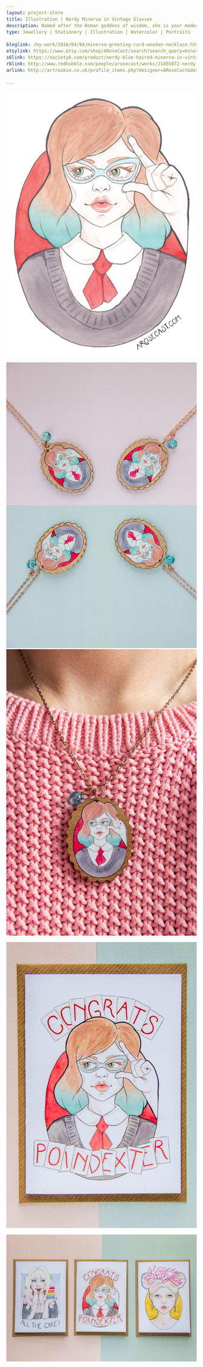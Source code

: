 ```yaml
---
layout: project-store
title: Illustration | Nerdy Minerva in Vintage Glasses
description: Named after the Roman goddess of wisdom, she is your modern geek girl. She watches Star Trek TNG and Buffy repeats, while boning up on a bit of medieval history. She knows ombre hair probably isn’t quite as fashionable as it once was, but prefers to follow her own personal style than what happens to be in vogue at any particular time. Her glasses always have to have a bit of a vintage vibe to them. She may be a little shy when you first get to know her, but despite being an introvert she enjoys meeting new people.
type: Jewellery | Stationery | Illustration | Watercolor | Portraits

bloglink: /my-work/2016/04/04/minerva-greeting-card-wooden-necklace.html
etsylink: https://www.etsy.com/shop/ARoseCast/search?search_query=minerva
s6link: https://society6.com/product/nerdy-blue-haired-minerva-in-vintage-glasses_print#1=45
rblink: http://www.redbubble.com/people/arosecast/works/21455072-nerdy-blue-haired-minerva-in-vintage-glasses
arlink: http://artrookie.co.uk/profile_items.php?designer=ARoseCast&design=8929

---
```


![Minerva - Watercolour Illustration of a Nerd in Vintage Glasses by Karen Murray of A Rose Cast](/assets/folio/portraits/minerva-nerd-in-glasses.jpg "Minerva - Watercolour Illustration of a Nerd in Vintage Glasses by Karen Murray of @arosecast")

<div class="row">
    <div class="col-md-6">
        <a href="https://www.etsy.com/listing/288122435/rose-gold-walnut-wood-pendant-necklace" title="Rose gold and wooden pendant necklace of Minerva - Watercolour Illustration of a Nerd in Vintage Glasses by illustrator and designer Karen Murray of A Rose Cast"><img src="/assets/blog/2016-03/minerva-glasses-rose-gold-wooden-necklace.jpg" alt="Rose gold and wooden pendant necklace of Minerva - Watercolour Illustration of a Nerd in Vintage Glasses by illustrator and designer Karen Murray of A Rose Cast" title="Rose gold and wooden pendant necklace of Minerva - Watercolour Illustration of a Nerd in Vintage Glasses by illustrator and designer Karen Murray of @arosecast"></a>
    </div>
    <div class="col-md-6">
        <a href="https://www.etsy.com/listing/288122435/rose-gold-walnut-wood-pendant-necklace" title="Rose gold and wooden pendant necklace of Minerva - Watercolour Illustration of a Nerd in Vintage Glasses by illustrator and designer Karen Murray of A Rose Cast"><img src="/assets/shop/necklace/necklace-minerva-002.jpg" alt="Rose gold and wooden pendant necklace of Minerva - Watercolour Illustration of a Nerd in Vintage Glasses by illustrator and designer Karen Murray of A Rose Cast" title="Rose gold and wooden pendant necklace of Minerva - Watercolour Illustration of a Nerd in Vintage Glasses by illustrator and designer Karen Murray of @arosecast"></a>
    </div>
</div>

[![Congrats, Poindexter - Minerva, a Nerd in Vintage Glasses, as a greeting card / stationery for passing exams / tests by Karen Murray of A Rose Cast](/assets/shop/stationery/minerva-congrats-poindexter-greeting-card-01.jpg)](https://www.etsy.com/listing/288123381/portrait-greeting-cards-for-celebrations "Congrats, Poindexter - Minerva, a Nerd in Vintage Glasses, as a greeting card / stationery for passing exams / tests by Karen Murray of @arosecast")

[![Three greeting cards with watercolour illustrations of girls by illustrator and designer Karen Murray of A Rose Cast](/assets/shop/stationery/portrait-greeting-cards04.jpg)](https://www.etsy.com/listing/288123381/portrait-greeting-cards-for-celebrations "Three greeting cards with watercolour illustrations of girls by illustrator and designer Karen Murray of @arosecast")
